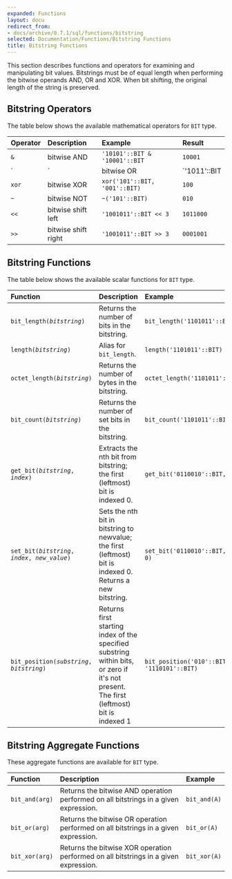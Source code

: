 ```yaml
---
expanded: Functions
layout: docu
redirect_from:
- docs/archive/0.7.1/sql/functions/bitstring
selected: Documentation/Functions/Bitstring Functions
title: Bitstring Functions
---
```


This section describes functions and operators for examining and manipulating bit values.
Bitstrings must be of equal length when performing the bitwise operands AND, OR and XOR. When bit shifting, the original length of the string is preserved.

## Bitstring Operators
The table below shows the available mathematical operators for `BIT` type.

| Operator | Description | Example | Result |
|:---|:---|:---|:---|
| `&` | bitwise AND | `'10101'::BIT & '10001'::BIT` | `10001` |
| `|` | bitwise OR | `'1011'::BIT | '0001'::BIT` | `1011` |
| `xor` | bitwise XOR | `xor('101'::BIT, '001'::BIT)` | `100` |
| `~` | bitwise NOT | `~('101'::BIT)` | `010` |
| `<<` | bitwise shift left | `'1001011'::BIT << 3` | `1011000` |
| `>>` | bitwise shift right | `'1001011'::BIT >> 3` | `0001001` |


## Bitstring Functions
The table below shows the available scalar functions for `BIT` type.

| Function | Description | Example | Result |
|:---|:---|:---|:---|
| `bit_length(`*`bitstring`*`)` | Returns the number of bits in the bitstring. | `bit_length('1101011'::BIT)` | `7` |
| `length(`*`bitstring`*`)` | Alias for `bit_length`. | `length('1101011'::BIT)` | `7` |
| `octet_length(`*`bitstring`*`)` | Returns the number of bytes in the bitstring. | `octet_length('1101011'::BIT)` | `1` |
| `bit_count(`*`bitstring`*`)` | Returns the number of set bits in the bitstring. | `bit_count('1101011'::BIT)` | `5` |
| `get_bit(`*`bitstring`*`, `*`index`*`)` | Extracts the nth bit from bitstring; the first (leftmost) bit is indexed 0. | `get_bit('0110010'::BIT, 2)` | `1` |
| `set_bit(`*`bitstring`*`, `*`index`*`, `*`new_value`*`)` | Sets the nth bit in bitstring to newvalue; the first (leftmost) bit is indexed 0. Returns a new bitstring. | `set_bit('0110010'::BIT, 2, 0)` | `0100010` |
| `bit_position(`*`substring`*`, `*`bitstring`*`)` | Returns first starting index of the specified substring within bits, or zero if it's not present. The first (leftmost) bit is indexed 1 | `bit_position('010'::BIT, '1110101'::BIT)` | `4` |

## Bitstring Aggregate Functions
These aggregate functions are available for `BIT` type.

| Function | Description | Example |
|:---|:---|:---|
| `bit_and(arg)` |Returns the bitwise AND operation performed on all bitstrings in a given expression. | `bit_and(A)` |
| `bit_or(arg)` |Returns the bitwise OR operation performed on all bitstrings in a given expression.  | `bit_or(A)` |
| `bit_xor(arg)` |Returns the bitwise XOR operation performed on all bitstrings in a given expression. | `bit_xor(A)` |